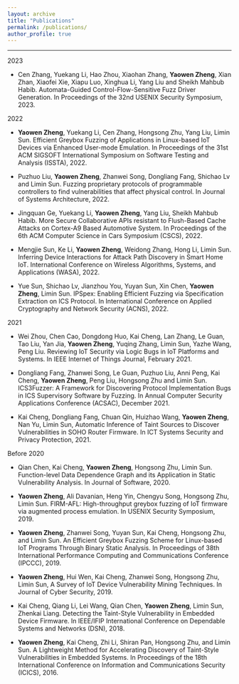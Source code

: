 ```yaml
---
layout: archive
title: "Publications"
permalink: /publications/
author_profile: true
---
```


------
2023
- Cen Zhang, Yuekang Li, Hao Zhou, Xiaohan Zhang, **Yaowen Zheng**, Xian Zhan, Xiaofei Xie, Xiapu Luo, Xinghua Li, Yang Liu and Sheikh Mahbub Habib. Automata-Guided Control-Flow-Sensitive Fuzz Driver Generation. In Proceedings of the 32nd USENIX Security Symposium, 2023.

2022
- **Yaowen Zheng**, Yuekang Li, Cen Zhang, Hongsong Zhu, Yang Liu, Limin Sun. Efficient Greybox Fuzzing of Applications in Linux-based IoT Devices via Enhanced User-mode Emulation. In Proceedings of the 31st ACM SIGSOFT International Symposium on Software Testing and Analysis (ISSTA), 2022.

- Puzhuo Liu, **Yaowen Zheng**, Zhanwei Song, Dongliang Fang, Shichao Lv and Limin Sun. Fuzzing proprietary protocols of programmable controllers to find vulnerabilities that affect physical control. In Journal of Systems Architecture, 2022.

- Jingquan Ge, Yuekang Li, **Yaowen Zheng**, Yang Liu, Sheikh Mahbub Habib. More Secure Collaborative APIs resistant to Flush-Based Cache Attacks on Cortex-A9 Based Automotive System. In Proceedings of the 6th ACM Computer Science in Cars Symposium (CSCS), 2022.

- Mengjie Sun, Ke Li, **Yaowen Zheng**, Weidong Zhang, Hong Li, Limin Sun. Inferring Device Interactions for Attack Path Discovery in Smart Home IoT. International Conference on Wireless Algorithms, Systems, and Applications (WASA), 2022.

- Yue Sun, Shichao Lv, Jianzhou You, Yuyan Sun, Xin Chen, **Yaowen Zheng**, Limin Sun. IPSpex: Enabling Efficient Fuzzing via Specification Extraction on ICS Protocol. In International Conference on Applied Cryptography and Network Security (ACNS), 2022.

2021
- Wei Zhou, Chen Cao, Dongdong Huo, Kai Cheng, Lan Zhang, Le Guan, Tao Liu, Yan Jia, **Yaowen Zheng**, Yuqing Zhang, Limin Sun, Yazhe Wang, Peng Liu. Reviewing IoT Security via Logic Bugs in IoT Platforms and Systems. In IEEE Internet of Things Journal, February 2021.

- Dongliang Fang, Zhanwei Song, Le Guan, Puzhuo Liu, Anni Peng, Kai Cheng, **Yaowen Zheng**, Peng Liu, Hongsong Zhu and Limin Sun. ICS3Fuzzer: A Framework for Discovering Protocol Implementation Bugs in ICS Supervisory Software by Fuzzing. In Annual Computer Security Applications Conference (ACSAC), December 2021. 

- Kai Cheng, Dongliang Fang, Chuan Qin, Huizhao Wang, **Yaowen Zheng**, Nan Yu, Limin Sun, Automatic Inference of Taint Sources to Discover Vulnerabilities in SOHO Router Firmware. In ICT Systems Security and Privacy Protection, 2021.

Before 2020 
- Qian Chen, Kai Cheng, **Yaowen Zheng**, Hongsong Zhu, Limin Sun. Function-level Data Dependence Graph and its Application in Static Vulnerability Analysis. In Journal of Software, 2020.
 
- **Yaowen Zheng**, Ali Davanian, Heng Yin, Chengyu Song, Hongsong Zhu, Limin Sun. FIRM-AFL: High-throughput greybox fuzzing of IoT firmware via augmented process emulation. In USENIX Security Symposium, 2019.

- **Yaowen Zheng**, Zhanwei Song, Yuyan Sun, Kai Cheng, Hongsong Zhu, and Limin Sun. An Efficient Greybox Fuzzing Scheme for Linux-based IoT Programs Through Binary Static Analysis. In Proceedings of 38th International Performance Computing and Communications Conference (IPCCC), 2019.

- **Yaowen Zheng**, Hui Wen, Kai Cheng, Zhanwei Song, Hongsong Zhu, Limin Sun, A Survey of IoT Device Vulnerability Mining Techniques. In Journal of Cyber Security, 2019.

- Kai Cheng, Qiang Li, Lei Wang, Qian Chen, **Yaowen Zheng**, Limin Sun, Zhenkai Liang. Detecting the Taint-Style Vulnerability in Embedded Device Firmware. In IEEE/IFIP International Conference on Dependable Systems and Networks (DSN), 2018.

- **Yaowen Zheng**, Kai Cheng, Zhi Li, Shiran Pan, Hongsong Zhu, and Limin Sun. A Lightweight Method for Accelerating Discovery of Taint-Style Vulnerabilities in Embedded Systems. In Proceedings of the 18th International Conference on Information and Communications Security (ICICS), 2016.
